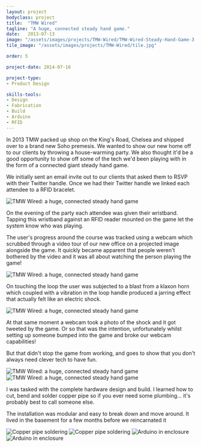 ```yaml
---
layout: project
bodyclass: project
title:  "TMW Wired"
tagline: "A huge, connected steady hand game."
date:   2013-07-13
image: "/assets/images/projects/TMW-Wired/TMW-Wired-Steady-Hand-Game-3.jpg"
tile_image: "/assets/images/projects/TMW-Wired/tile.jpg"

order: 5

project-date: 2014-07-16

project-type:
- Product Design

skills-tools: 
- Design
- Fabrication
- Build
- Arduino
- RFID
---
```



In 2013 TMW packed up shop on the King's Road, Chelsea and shipped over to a brand new Soho premesis.
We wanted to show our new home off to our clients by throwing a house-warming party. We also thought it'd be a good opportunity to show off some of the tech we'd been playing with in the form of a connected giant steady hand game.

We initially sent an email invite out to our clients that asked them to RSVP with their Twitter handle. Once we had their Twitter handle we linked each attendee to a RFID bracelet.</p>

<img src="/assets/images/projects/TMW-Wired/TMW-Wired-RFID-Bracelet.jpg" title="TMW Wired: a huge, connected steady hand game" alt="TMW Wired: a huge, connected steady hand game"/>

On the evening of the party each attendee was given their wristband. Tapping this wristband against an RFID reader mounted on the game let the system know who was playing.

The user's progress around the course was tracked using a webcam which scrubbed through a video tour of our new office on a projected image alongside the game. It quickly became apparent that people weren't bothered by the video and it was all about watching the person playing the game!

<img src="/assets/images/projects/TMW-Wired/TMW-Wired-Steady-Hand-Game-2.jpg" title="TMW Wired: a huge, connected steady hand game" alt="TMW Wired: a huge, connected steady hand game"/>



On touching the loop the user was subjected to a blast from a klaxon horn which coupled with a vibration in the loop handle produced a jarring effect that actually felt like an electric shock.

<img src="/assets/images/projects/TMW-Wired/TMW-Wired-Loop-Vibration-Motor.jpg" title="TMW Wired: a huge, connected steady hand game" alt="TMW Wired: a huge, connected steady hand game"/>

At that same moment a webcam took a photo of the shock and it got tweeted by the game. Or so that was the intention, unfortunately whilst setting up someone bumped into the game and broke our webcam capabilities!

But that didn't stop the game from working, and goes to show that you don't always need clever tech to have fun.

<img src="/assets/images/projects/TMW-Wired/TMW-Wired-Steady-Hand-Game-1.jpg" title="TMW Wired: a huge, connected steady hand game" alt="TMW Wired: a huge, connected steady hand game"/>
<img src="/assets/images/projects/TMW-Wired/TMW-Wired-Steady-Hand-Game-4.jpg" title="TMW Wired: a huge, connected steady hand game" alt="TMW Wired: a huge, connected steady hand game"/>




I was tasked with the complete hardware design and build. I learned how to cut, bend and solder copper pipe so if you ever need some plumbing... it's probably best to call someone else.

The installation was modular and easy to break down and move around. It lived in the basement for a few months before we reincarnated it 

<img src="/assets/images/projects/TMW-Wired/Copper-Pipe-Soldering.jpg" title="Copper pipe soldering"/>

<img src="/assets/images/projects/TMW-Wired/Copper-Pipe-Bending.jpg" title="Copper pipe soldering"/>

<img src="/assets/images/projects/TMW-Wired/TMW-Wired-Loop-Electronics-Exposed.jpg" title="Arduino in enclosure"/>

<img src="/assets/images/projects/TMW-Wired/TMW-Wired-Loop-Electronics-Enclosure.jpg" title="Arduino in enclosure"/>
